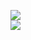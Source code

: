 [![](https://img.shields.io/badge/Made%20With-Github%20Spray-lightgrey.svg?style=for-the-badge&logo=github)](https://github.com/Annihil/github-spray#19742)  
[![](https://i.imgur.com/2DrTn0Z.gif)](https://github.com/Annihil/github-spray)